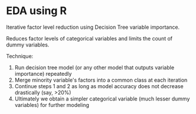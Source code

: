 # EDA using R
Iterative factor level reduction using Decision Tree variable importance.

Reduces factor levels of categorical variables and limits the count of dummy variables.

Technique:
1. Run decision tree model (or any other model that outputs variable importance) repeatedly
2. Merge minority variable's factors into a common class at each iteration
3. Continue steps 1 and 2 as long as model accuracy does not decrease drastically (say, >20%)
4. Ultimately we obtain a simpler categorical variable (much lesser dummy variables) for further modeling
